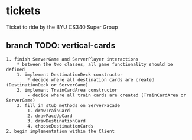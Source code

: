 # tickets
Ticket to ride by the BYU CS340 Super Group

## branch TODO: vertical-cards ##
	1. finish ServerGame and ServerPlayer interactions
		* between the two classes, all game functionality should be defined
		1. implement DestinationDeck constructor 
			* decide where all destination cards are created (DestinationDeck or ServerGame)
		2. implement TrainCardArea constructor
			- decide where all train cards are created (TrainCardArea or ServerGame)
		3. fill in stub methods on ServerFacade
			1. drawTrainCard
			2. drawFaceUpCard
			3. drawDestinationCard
			4. chooseDestinationCards
	2. begin implementation within the Client